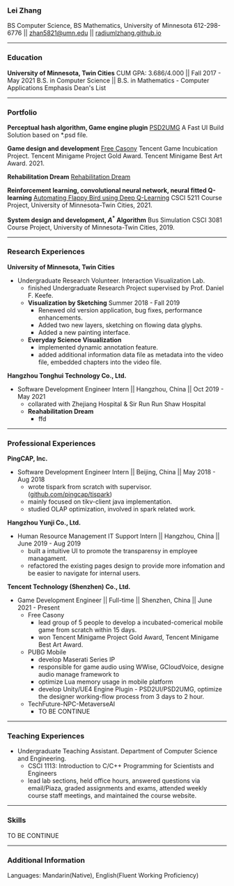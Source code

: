 ### Lei Zhang
BS Computer Science, BS Mathematics, University of Minnesota
612-298-6776 || zhan5821@umn.edu || [radiumlzhang.github.io](https://radiumlzhang.github.io/)

---

### Education
**University of Minnesota, Twin Cities**
CUM GPA: 3.686/4.000 || Fall 2017 - May 2021
B.S. in Computer Science || B.S. in Mathematics - Computer Applications Emphasis
Dean's List

---

### Portfolio

**Perceptual hash algorithm, Game engine plugin**
[PSD2UMG](https://radiumlzhang.github.io/16665365352900.html)
A Fast UI Build Solution based on *.psd file. 

**Game design and development** 
[Free Casony](https://github.com/RadiumLZhang/CatClub)
Tencent Game Incubication Project. Tencent Minigame Project Gold Award. Tencent Minigame Best Art Award. 2021.

**Rehabilitation Dream**
[Rehabilitation Dream](https://github.com/RadiumLZhang/RehabilitationDream)

**Reinforcement learning, convolutional neural network, neural fitted Q-learning**
[Automating Flappy Bird using Deep Q-Learning](https://radiumlzhang.github.io/Automating_Flappy_Bird_using_Deep_Q-Learning.pdf)
CSCI 5211 Course Project, University of Minnesota-Twin Cities, 2021.

**System design and development, ${A^*}$ Algorithm**
Bus Simulation
CSCI 3081 Course Project, University of Minnesota-Twin Cities, 2019.

___

### Research Experiences
**University of Minnesota, Twin Cities**
- Undergraduate Research Volunteer. Interaction Visualization Lab.
    - finished Undergraduate Research Project supervised by Prof. Daniel F. Keefe.
    - **Visualization by Sketching** Summer 2018 - Fall 2019
        - Renewed old version application, bug fixes, performance enhancements. 
        - Added two new layers, sketching on flowing data glyphs. 
        - Added a new painting interface.
    - **Everyday Science Visualization** 
        - implemented dynamic annotation feature.
        - added additional information data file as metadata into the video file, embedded chapters into the video file.

**Hangzhou Tonghui Technology Co., Ltd.**
- Software Development Engineer Intern || Hangzhou, China || Oct 2019 - May 2021
    - collarated with Zhejiang Hospital & Sir Run Run Shaw Hospital
    - **Reahabilitation Dream**
        - ffd
---

### Professional Experiences

**PingCAP, Inc.**  
- Software Development Engineer Intern || Beijing, China || May 2018 - Aug 2018
    - wrote tispark from scratch with supervisor. ([github.com/pingcap/tispark](https://github.com/pingcap/tispark/))
    - mainly focused on tikv-client java implementation.
    - studied OLAP optimization, involved in spark related work.

**Hangzhou Yunji Co., Ltd.**
- Human Resource Management IT Support Intern || Hangzhou, China || June 2019 - Aug 2019
    - built a intuitive UI to promote the transparensy in employee managament.
    - refactored the existing pages design to provide more infomation and be easier to navigate for internal users.

**Tencent Technology (Shenzhen) Co., Ltd.**
- Game Development Engineer || Full-time || Shenzhen, China || June 2021 - Present
    - Free Casony
        - lead group of 5 people to develop a incubated-comerical mobile game from scratch within 15 days.
        - won Tencent Minigame Project Gold Award, Tencent Minigame Best Art Award.
    - PUBG Mobile
        - develop Maserati Series IP 
        - responsible for game audio using WWise, GCloudVoice, designe audio manage framework to 
        - optimize Lua memory usage in mobile platform
        - develop Unity/UE4 Engine Plugin - PSD2UI/PSD2UMG, optimize the designer working-flow process from 3 days to 2 hour.
    - TechFuture-NPC-MetaverseAI
        - TO BE CONTINUE
---
### Teaching Experiences

- Undergraduate Teaching Assistant. Department of Computer Science and Engineering.
    - CSCI 1113: Introduction to C/C++ Programming for Scientists and Engineers
    - lead lab sections, held office hours, answered questions via email/Piaza, graded assignments and exams, attended weekly course staff meetings, and maintained the course website.

---
### Skills
TO BE CONTINUE
___

### Additional Information
Languages: Mandarin(Native), English(Fluent Working Proficiency)